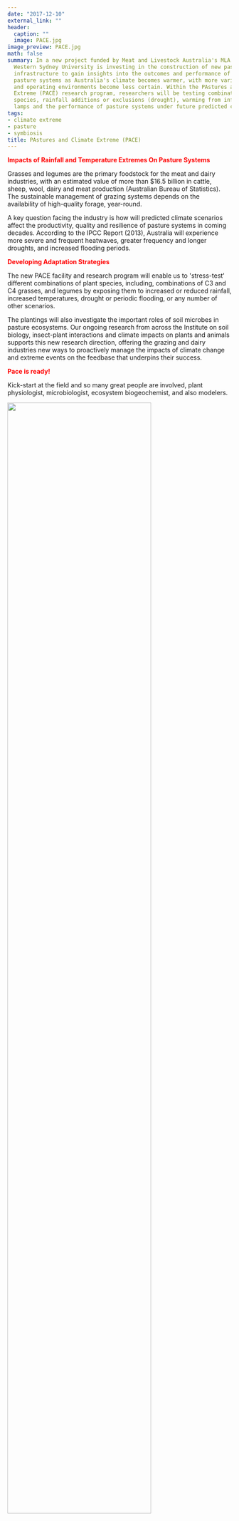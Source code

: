 ```yaml
---
date: "2017-12-10"
external_link: ""
header:
  caption: ""
  image: PACE.jpg
image_preview: PACE.jpg
math: false
summary: In a new project funded by Meat and Livestock Australia's MLA Donor Company,
  Western Sydney University is investing in the construction of new pasture research
  infrastructure to gain insights into the outcomes and performance of grass and legume
  pasture systems as Australia's climate becomes warmer, with more variable rainfall
  and operating environments become less certain. Within the PAstures and Climate
  Extreme (PACE) research program, researchers will be testing combinations of plant
  species, rainfall additions or exclusions (drought), warming from infra-red heat
  lamps and the performance of pasture systems under future predicted climate scenarios.
tags:
- climate extreme
- pasture
- symbiosis
title: PAstures and Climate Extreme (PACE)
---
```


<span style="color:red"> **Impacts of Rainfall and Temperature Extremes On Pasture Systems** 

Grasses and legumes are the primary foodstock for the meat and dairy industries, with an estimated value of more than $16.5 billion in cattle, sheep, wool, dairy and meat production (Australian Bureau of Statistics). The sustainable management of grazing systems depends on the availability of high-quality forage, year-round.

A key question facing the industry is how will predicted climate scenarios affect the productivity, quality and resilience of pasture systems in coming decades. According to the IPCC Report (2013), Australia will experience more severe and frequent heatwaves, greater frequency and longer droughts, and increased flooding periods. 

<span style="color:red"> **Developing Adaptation Strategies** 

The new PACE facility and research program will enable us to 'stress-test' different combinations of plant species, including, combinations of C3 and C4 grasses, and legumes by exposing them to increased or reduced rainfall, increased temperatures, drought or periodic flooding, or any number of other scenarios.

The plantings will also investigate the important roles of soil microbes in pasture ecosystems. Our ongoing research from across the Institute on soil biology, insect-plant interactions and climate impacts on plants and animals supports this new research direction, offering the grazing and dairy industries new ways to proactively manage the impacts of climate change and extreme events on the feedbase that underpins their success.

<span style="color:red"> **Pace is ready!** 

Kick-start at the field and so many great people are involved, plant physiologist, microbiologist, ecosystem biogeochemist, and also modelers.

<img src="/project/PACE_files/pace_party.jpg" alt="" width="80%"/>

Haiyang will target on plant symbiosis and check how climate extremes will affect the interaction between plant and two major beneficial microbes, i.e. rhizobium and arbuscular mycorrhizal fungi. Hopefully, after we get an idea how these interactions response to different climate scenarios, one can come out with a corresponding strategy that using these symbioses to improve the plant water and nutrient use efficiency, reduce resource losses and in the end, help the plant to survive and more resistant!

